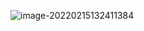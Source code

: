 ![image-20220215132411384](/Users/lixiang/Documents/typora/interest/Untitled.assets/image-20220215132411384.png)





